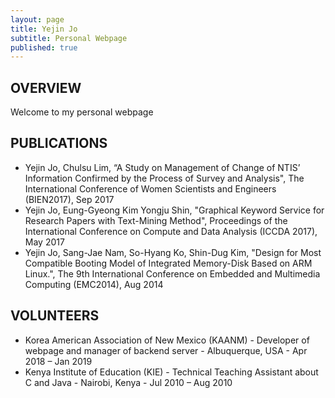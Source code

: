 ```yaml
---
layout: page
title: Yejin Jo
subtitle: Personal Webpage
published: true
---
```



## OVERVIEW
Welcome to my personal webpage

## PUBLICATIONS
-	Yejin Jo, Chulsu Lim, “A Study on Management of Change of NTIS’ Information Confirmed by the Process of Survey and Analysis", The International Conference of Women Scientists and Engineers (BIEN2017), Sep 2017
-	Yejin Jo, Eung-Gyeong Kim Yongju Shin, "Graphical Keyword Service for Research Papers with Text-Mining Method", Proceedings of the International Conference on Compute and Data Analysis (ICCDA 2017), May 2017
-	Yejin Jo, Sang-Jae Nam, So-Hyang Ko, Shin-Dug Kim, "Design for Most Compatible Booting Model of Integrated Memory-Disk Based on ARM Linux.", The 9th International Conference on Embedded and Multimedia Computing (EMC2014), Aug 2014

## VOLUNTEERS
- Korea American Association of New Mexico (KAANM) - Developer of webpage and manager of backend server - Albuquerque, USA - Apr 2018 – Jan 2019
- Kenya Institute of Education (KIE) - Technical Teaching Assistant about C and Java - Nairobi, Kenya - Jul 2010 – Aug 2010
